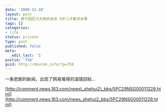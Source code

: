 ```yaml
---
date: '2009-12-10'
layout: post
title: 男子因压力大跳桥自杀 9岁儿子跪求未果
tags: []
categories:
- life
status: private
type: post
published: false
meta:
  _edit_last: '1'
postid: '758'
guid: http://dourok.info/?p=758
---
```

一条悲剧的新闻，出现了网易难得的温情回帖…

[http://comment.news.163.com/news\_shehui2\_bbs/5PC29NSG00011229.html](http://comment.news.163.com/news_shehui2_bbs/5PC29NSG00011229.html)
